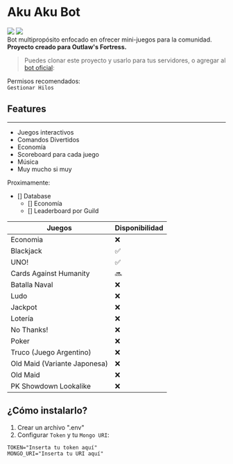 # Aku Aku Bot
<img src="https://img.shields.io/badge/Outlaw's Fortress-purple"> <img src="https://img.shields.io/badge/Yoru--blue">\
Bot multipropósito enfocado en ofrecer mini-juegos para la comunidad. **Proyecto creado para Outlaw's Fortress.**

> Puedes clonar este proyecto y usarlo para tus servidores, o agregar al [bot oficial](https://discord.com/api/oauth2/authorize?client_id=1104270054792638525&permissions=51539607552&scope=applications.commands%20bot):

Permisos recomendados:\
`Gestionar Hilos`

## Features
___

- Juegos interactivos
- Comandos Divertidos
- Economía
- Scoreboard para cada juego
- Música
- Muy mucho si muy

Proximamente: 
- [] Database
	- [] Economía
	- [] Leaderboard por Guild

| Juegos | Disponibilidad |
| --- | --- |
| Economia | ❌
| Blackjack | ✅
| UNO! | ✅
| Cards Against Humanity | 🔜
| Batalla Naval | ❌
| Ludo | ❌
| Jackpot | ❌
| Lotería | ❌
| No Thanks! | ❌
| Poker | ❌
| Truco (Juego Argentino) | ❌
| Old Maid (Variante Japonesa) | ❌
| Old Maid | ❌
| PK Showdown Lookalike | ❌

## ¿Cómo instalarlo?
1. Crear un archivo ".env" 
1. Configurar `Token` y tu `Mongo URI`:
```env
TOKEN="Inserta tu token aquí"
MONGO_URI="Inserta tu URI aquí"
```
